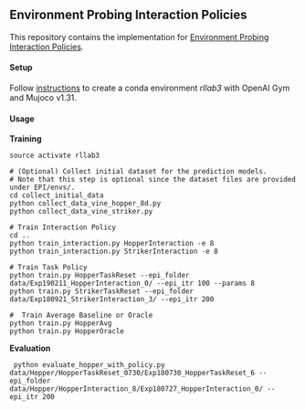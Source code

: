 ## Environment Probing Interaction Policies

This repository contains the implementation for [Environment Probing Interaction Policies](https://openreview.net/pdf?id=ryl8-3AcFX).

#### Setup
Follow [instructions](https://rllab.readthedocs.io/en/latest/user/installation.html) to create a conda 
environment *rllab3* with OpenAI Gym and Mujoco v1.31.

#### Usage

**Training**

```
source activate rllab3

# (Optional) Collect initial dataset for the prediction models. 
# Note that this step is optional since the dataset files are provided under EPI/envs/.
cd collect_initial_data
python collect_data_vine_hopper_8d.py
python collect_data_vine_striker.py

# Train Interaction Policy
cd ..
python train_interaction.py HopperInteraction -e 8
python train_interaction.py StrikerInteraction -e 8

# Train Task Policy
python train.py HopperTaskReset --epi_folder data/Exp190211_HopperInteraction_0/ --epi_itr 100 --params 8
python train.py StrikerTaskReset --epi_folder data/Exp180921_StrikerInteraction_3/ --epi_itr 200

#  Train Average Baseline or Oracle
python train.py HopperAvg
python train.py HopperOracle
```

**Evaluation**
```
 python evaluate_hopper_with_policy.py data/Hopper/HopperTaskReset_0730/Exp180730_HopperTaskReset_6 --epi_folder data/Hopper/HopperInteraction_8/Exp180727_HopperInteraction_0/ --epi_itr 200
```
